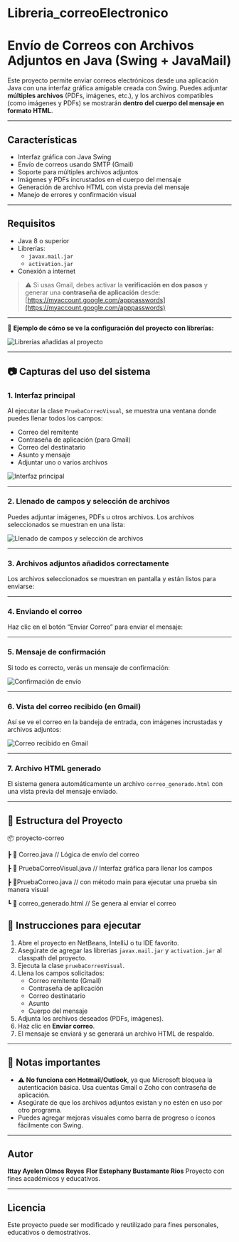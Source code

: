 # Libreria_correoElectronico

# Envío de Correos con Archivos Adjuntos en Java (Swing + JavaMail)

Este proyecto permite enviar correos electrónicos desde una aplicación Java con una interfaz gráfica amigable creada con Swing. Puedes adjuntar **múltiples archivos** (PDFs, imágenes, etc.), y los archivos compatibles (como imágenes y PDFs) se mostrarán **dentro del cuerpo del mensaje en formato HTML**.

---

## Características

- Interfaz gráfica con Java Swing
- Envío de correos usando SMTP (Gmail)
- Soporte para múltiples archivos adjuntos
- Imágenes y PDFs incrustados en el cuerpo del mensaje
- Generación de archivo HTML con vista previa del mensaje
- Manejo de errores y confirmación visual

---

## Requisitos

- Java 8 o superior
- Librerías:
  - `javax.mail.jar`
  - `activation.jar`
- Conexión a internet

> ⚠️ Si usas Gmail, debes activar la **verificación en dos pasos** y generar una **contraseña de aplicación** desde:
> [https://myaccount.google.com/apppasswords](https://myaccount.google.com/apppasswords)

---
🔽 **Ejemplo de cómo se ve la configuración del proyecto con librerías:**

![Librerías añadidas al proyecto](https://i.ibb.co/XfLNjVwJ/librerias-necesarias.png)

---

## 📷 Capturas del uso del sistema

### 1. Interfaz principal

Al ejecutar la clase `PruebaCorreoVisual`, se muestra una ventana donde puedes llenar todos los campos:

- Correo del remitente
- Contraseña de aplicación (para Gmail)
- Correo del destinatario
- Asunto y mensaje
- Adjuntar uno o varios archivos

![Interfaz principal](https://i.ibb.co/qFCXJQjn/interfaz-principal.png)

---

### 2. Llenado de campos y selección de archivos

Puedes adjuntar imágenes, PDFs u otros archivos. Los archivos seleccionados se muestran en una lista:

![Llenado de campos y selección de archivos](https://i.ibb.co/wZ66hrqf/elegir-archivo.png)

---

### 3. Archivos adjuntos añadidos correctamente

Los archivos seleccionados se muestran en pantalla y están listos para enviarse:


---

### 4. Enviando el correo

Haz clic en el botón “Enviar Correo” para enviar el mensaje:


---

### 5. Mensaje de confirmación

Si todo es correcto, verás un mensaje de confirmación:

![Confirmación de envío](https://i.ibb.co/KzzP7gxr/notificacion-de-correo-enviado.png)

---

### 6. Vista del correo recibido (en Gmail)

Así se ve el correo en la bandeja de entrada, con imágenes incrustadas y archivos adjuntos:

![Correo recibido en Gmail](https://i.ibb.co/WppdHqqj/prueba-de-que-el-correo-se-envia.png)

---

### 7. Archivo HTML generado

El sistema genera automáticamente un archivo `correo_generado.html` con una vista previa del mensaje enviado.


---

## 📁 Estructura del Proyecto

📦 proyecto-correo

┣ 📄 Correo.java // Lógica de envío del correo

┣ 📄 PruebaCorreoVisual.java // Interfaz gráfica para llenar los campos

┣ 📄PruebaCorreo.java // con método main para ejecutar una prueba sin manera visual

┗ 📄 correo_generado.html // Se genera al enviar el correo


## 🚀 Instrucciones para ejecutar

1. Abre el proyecto en NetBeans, IntelliJ o tu IDE favorito.
2. Asegúrate de agregar las librerías `javax.mail.jar` y `activation.jar` al classpath del proyecto.
3. Ejecuta la clase `pruebaCorreoVisual`.
4. Llena los campos solicitados:
   - Correo remitente (Gmail)
   - Contraseña de aplicación
   - Correo destinatario
   - Asunto
   - Cuerpo del mensaje
5. Adjunta los archivos deseados (PDFs, imágenes).
6. Haz clic en **Enviar correo**.
7. El mensaje se enviará y se generará un archivo HTML de respaldo.

---

## 📌 Notas importantes

- ⚠️ **No funciona con Hotmail/Outlook**, ya que Microsoft bloquea la autenticación básica. Usa cuentas Gmail o Zoho con contraseña de aplicación.
- Asegúrate de que los archivos adjuntos existan y no estén en uso por otro programa.
- Puedes agregar mejoras visuales como barra de progreso o íconos fácilmente con Swing.

---

## Autor

**Ittay Ayelen Olmos Reyes**
**Flor Estephany Bustamante Rios**
Proyecto con fines académicos y educativos.

---

##  Licencia

Este proyecto puede ser modificado y reutilizado para fines personales, educativos o demostrativos.

